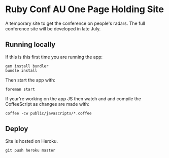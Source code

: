 # Ruby Conf AU One Page Holding Site

A temporary site to get the conference on people's radars. The full conference site will be developed in late July.

## Running locally

If this is this first time you are running the app:

    gem install bundler
    bundle install

Then start the app with:

    foreman start

If your're working on the app JS then watch and and compile the CoffeeScript as changes are made with:

    coffee -cw public/javascripts/*.coffee


## Deploy

Site is hosted on Heroku.

    git push heroku master
